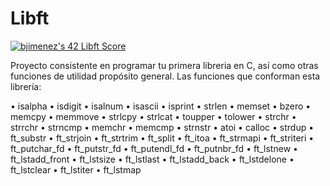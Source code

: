 # Libft

<a href="https://github.com/JaeSeoKim/badge42"><img src="https://badge42.vercel.app/api/v2/clkkvymoc012008mcghegnr25/project/2565713" alt="bjimenez's 42 Libft Score" /></a>

Proyecto consistente en programar tu primera libreria en C, así
como otras funciones de utilidad propósito general.
Las funciones que conforman esta librería:

• isalpha       • isdigit       • isalnum
• isascii       • isprint       • strlen
• memset        • bzero         • memcpy
• memmove       • strlcpy       • strlcat
• toupper       • tolower       • strchr
• strrchr       • strncmp       • memchr
• memcmp        • strnstr       • atoi
• calloc        • strdup        • ft_substr
• ft_strjoin    • ft_strtrim    • ft_split
• ft_itoa       • ft_strmapi    • ft_striteri
• ft_putchar_fd • ft_putstr_fd  • ft_putendl_fd
• ft_putnbr_fd  • ft_lstnew     • ft_lstadd_front
• ft_lstsize    • ft_lstlast    • ft_lstadd_back
• ft_lstdelone  • ft_lstclear   • ft_lstiter
• ft_lstmap
